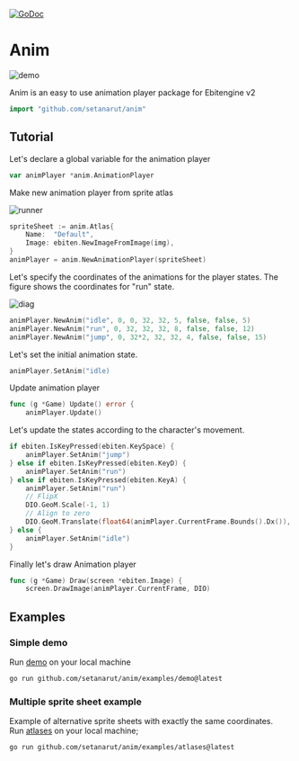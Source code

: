 [![GoDoc](https://godoc.org/github.com/setanarut/anim?status.svg)](https://pkg.go.dev/github.com/setanarut/anim)

# Anim

![demo](https://github.com/user-attachments/assets/15fb4ef9-00a6-412d-af5f-67ff9fa1fb4c)

Anim is an easy to use animation player package for Ebitengine v2

```Go
import "github.com/setanarut/anim"
```

## Tutorial

Let's declare a global variable for the animation player

```Go
var animPlayer *anim.AnimationPlayer
```

Make new animation player from sprite atlas

![runner](https://github.com/user-attachments/assets/54871498-ae7b-4107-adf4-e292aaff47e7)

```Go
spriteSheet := anim.Atlas{
	Name:  "Default",
	Image: ebiten.NewImageFromImage(img),
}
animPlayer = anim.NewAnimationPlayer(spriteSheet)
```

Let's specify the coordinates of the animations for the player states.
The figure shows the coordinates for "run" state.

![diag](https://github.com/user-attachments/assets/316be3e7-102f-4d3f-b126-637cda387253)


```Go
animPlayer.NewAnim("idle", 0, 0, 32, 32, 5, false, false, 5)
animPlayer.NewAnim("run", 0, 32, 32, 32, 8, false, false, 12)
animPlayer.NewAnim("jump", 0, 32*2, 32, 32, 4, false, false, 15)
```

Let's set the initial animation state.

```Go
animPlayer.SetAnim("idle)
```

Update animation player

```Go
func (g *Game) Update() error {
	animPlayer.Update()
```

Let's update the states according to the character's movement.

```Go
if ebiten.IsKeyPressed(ebiten.KeySpace) {
	animPlayer.SetAnim("jump")
} else if ebiten.IsKeyPressed(ebiten.KeyD) {
	animPlayer.SetAnim("run")
} else if ebiten.IsKeyPressed(ebiten.KeyA) {
	animPlayer.SetAnim("run")
	// FlipX
	DIO.GeoM.Scale(-1, 1)
	// Align to zero
	DIO.GeoM.Translate(float64(animPlayer.CurrentFrame.Bounds().Dx()), 0)
} else {
	animPlayer.SetAnim("idle")
}
```

Finally let's draw Animation player

```Go
func (g *Game) Draw(screen *ebiten.Image) {
	screen.DrawImage(animPlayer.CurrentFrame, DIO)
```

## Examples

### Simple demo

Run [demo](./examples/demo/) on your local machine

```zsh
go run github.com/setanarut/anim/examples/demo@latest
```
### Multiple sprite sheet example

Example of alternative sprite sheets with exactly the same coordinates.  
Run [atlases](./examples/atlases/) on your local machine;

```zsh
go run github.com/setanarut/anim/examples/atlases@latest
```
